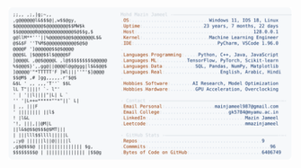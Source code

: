 <picture>
  <source srcset="https://raw.githubusercontent.com/mmazinjameel/mmazinjameel/main/dark_mode.svg?v=1751019107" media="(prefers-color-scheme: dark)">
  <img src="https://raw.githubusercontent.com/mmazinjameel/mmazinjameel/main/light_mode.svg?v=1751019107">
</picture>
